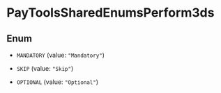 

# PayToolsSharedEnumsPerform3ds

## Enum


* `MANDATORY` (value: `"Mandatory"`)

* `SKIP` (value: `"Skip"`)

* `OPTIONAL` (value: `"Optional"`)



